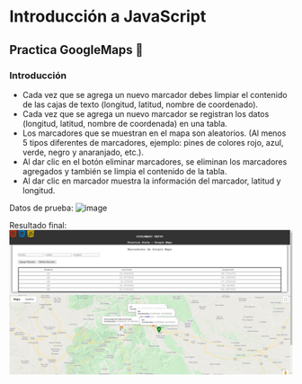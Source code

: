 # Introducción a JavaScript
## Practica **GoogleMaps** :robot:

### Introducción
- Cada vez que se agrega un nuevo marcador debes limpiar el contenido de las cajas de texto (longitud, latitud, nombre de coordenado).
- Cada vez que se agrega un nuevo marcador se registran los datos (longitud, latitud, nombre de coordenada) en una tabla.
- Los marcadores que se muestran en el mapa son aleatorios. (Al menos 5 tipos diferentes de marcadores, ejemplo: pines de colores rojo, azul, verde, negro y anaranjado, etc.).
- Al dar clic en el botón eliminar marcadores, se eliminan los marcadores agregados y también se limpia el contenido de la tabla.
- Al dar clic en marcador muestra la información del marcador, latitud y longitud.

Datos de prueba:
![image](https://user-images.githubusercontent.com/8675738/113442469-57682380-93ad-11eb-8911-82006f8dc35e.png)

Resultado final:
![Preview](/images/MarksGoogleMaps.jpg)
